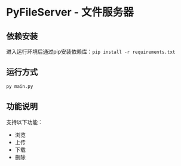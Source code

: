 # PyFileServer - 文件服务器

## 依赖安装

进入运行环境后通过pip安装依赖库：`pip install -r requirements.txt`

## 运行方式

```bash
py main.py
```

## 功能说明

支持以下功能：

* 浏览
* 上传
* 下载
* 删除
